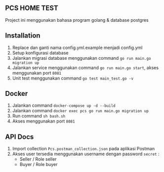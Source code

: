 ## PCS HOME TEST

Project ini menggunakan bahasa program golang & database postgres

## Installation

1. Replace dan ganti nama config.yml.example menjadi config.yml
2. Setup konfigurasi database
3. Jalankan migrasi database menggunakan command `go run main.go migration up`
4. Jalankan service menggunakan command `go run main.go start`, akses menggunakan port `8081`
5. Unit test menggunakan command `go test main_test.go -v`

## Docker

1. Jalankan command `docker-compose up -d --build`
2. Jalankan command `docker exec pcs go run main.go migration up`
3. Run command `sh bash.sh`
3. Akses menggunakan port `8081`

## API Docs

1. Import collection `Pcs.postman_collection.json` pada aplikasi Postman
2. Akses user tersedia menggunakan username dengan password `secret` :
    - Seller / Role seller
    - Buyer / Role buyer
